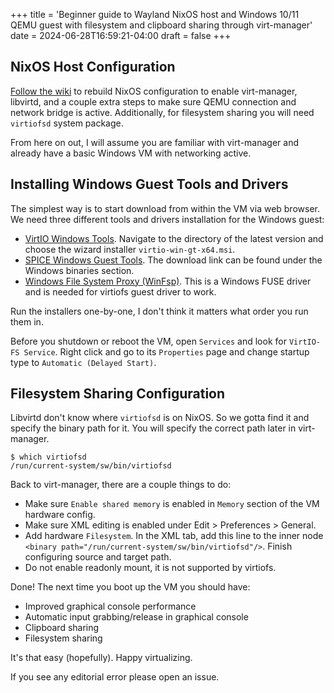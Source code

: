 +++
title = 'Beginner guide to Wayland NixOS host and Windows 10/11 QEMU guest with filesystem and clipboard sharing through virt-manager'
date = 2024-06-28T16:59:21-04:00
draft = false
+++
## NixOS Host Configuration

[Follow the wiki](https://nixos.wiki/wiki/Virt-manager) to rebuild NixOS configuration to enable virt-manager, libvirtd, and a couple extra steps to make sure QEMU connection and network bridge is active. Additionally, for filesystem sharing you will need `virtiofsd` system package.

From here on out, I will assume you are familiar with virt-manager and already have a basic Windows VM with networking active.

## Installing Windows Guest Tools and Drivers

The simplest way is to start download from within the VM via web browser. We need three different tools and drivers installation for the Windows guest:
- [VirtIO Windows Tools](https://fedorapeople.org/groups/virt/virtio-win/direct-downloads/archive-virtio/). Navigate to the directory of the latest version and choose the wizard installer `virtio-win-gt-x64.msi`.
- [SPICE Windows Guest Tools](https://www.spice-space.org/download.html). The download link can be found under the Windows binaries section.
- [Windows File System Proxy (WinFsp)](https://winfsp.dev/). This is a Windows FUSE driver and is needed for virtiofs guest driver to work.

Run the installers one-by-one, I don't think it matters what order you run them in.

Before you shutdown or reboot the VM, open `Services` and look for `VirtIO-FS Service`. Right click and go to its `Properties` page and change startup type to `Automatic (Delayed Start)`.

## Filesystem Sharing Configuration

Libvirtd don't know where `virtiofsd` is on NixOS. So we gotta find it and specify the binary path for it. You will specify the correct path later in virt-manager.
```
$ which virtiofsd
/run/current-system/sw/bin/virtiofsd
```

Back to virt-manager, there are a couple things to do:
- Make sure `Enable shared memory` is enabled in `Memory` section of the VM hardware config.
- Make sure XML editing is enabled under Edit > Preferences > General.
- Add hardware `Filesystem`. In the XML tab, add this line to the inner node `<binary path="/run/current-system/sw/bin/virtiofsd"/>`. Finish configuring source and target path.
- Do not enable readonly mount, it is not supported by virtiofs.

Done! The next time you boot up the VM you should have:
- Improved graphical console performance
- Automatic input grabbing/release in graphical console
- Clipboard sharing
- Filesystem sharing

It's that easy (hopefully). Happy virtualizing.

If you see any editorial error please open an issue.